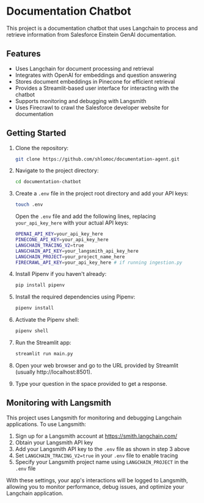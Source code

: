 # Documentation Chatbot

This project is a documentation chatbot that uses Langchain to process and retrieve information from Salesforce Einstein GenAI documentation.

## Features

- Uses Langchain for document processing and retrieval
- Integrates with OpenAI for embeddings and question answering
- Stores document embeddings in Pinecone for efficient retrieval
- Provides a Streamlit-based user interface for interacting with the chatbot
- Supports monitoring and debugging with Langsmith
- Uses Firecrawl to crawl the Salesforce developer website for documentation

## Getting Started

1. Clone the repository:
   ```bash
   git clone https://github.com/shlomoc/documentation-agent.git
   ```

2. Navigate to the project directory:
   ```bash
   cd documentation-chatbot
   ```

3. Create a `.env` file in the project root directory and add your API keys:
   ```bash
   touch .env
   ```
   Open the `.env` file and add the following lines, replacing `your_api_key_here` with your actual API keys:
   ```bash
   OPENAI_API_KEY=your_api_key_here
   PINECONE_API_KEY=your_api_key_here
   LANGCHAIN_TRACING_V2=true
   LANGCHAIN_API_KEY=your_langsmith_api_key_here
   LANGCHAIN_PROJECT=your_project_name_here
   FIRECRAWL_API_KEY=your_api_key_here # if running ingestion.py
      ```



4. Install Pipenv if you haven't already:
   ```bash
   pip install pipenv
   ```

5. Install the required dependencies using Pipenv:
   ```bash
   pipenv install
   ```

6. Activate the Pipenv shell:
   ```bash
   pipenv shell
   ```

7. Run the Streamlit app:
   ```bash
   streamlit run main.py
   ```

8. Open your web browser and go to the URL provided by Streamlit (usually http://localhost:8501).

9. Type your question in the space provided to get a response.

## Monitoring with Langsmith

This project uses Langsmith for monitoring and debugging Langchain applications. To use Langsmith:

1. Sign up for a Langsmith account at https://smith.langchain.com/
2. Obtain your Langsmith API key
3. Add your Langsmith API key to the `.env` file as shown in step 3 above
4. Set `LANGCHAIN_TRACING_V2=true` in your `.env` file to enable tracing
5. Specify your Langsmith project name using `LANGCHAIN_PROJECT` in the `.env` file

With these settings, your app's interactions will be logged to Langsmith, allowing you to monitor performance, debug issues, and optimize your Langchain application.


